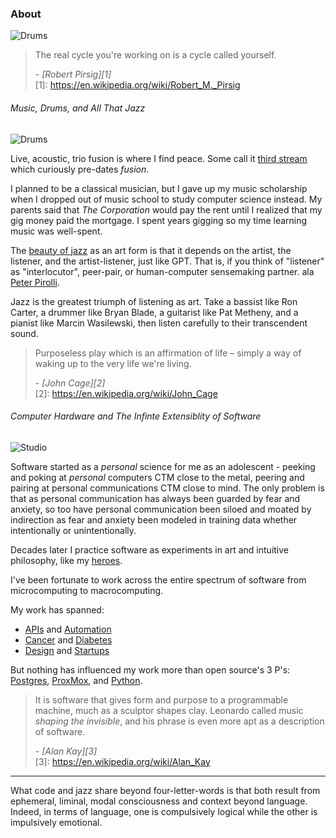 ### About


<img class="icon-headshot" src="/images/watson.jpg" alt="Drums" title="Drums"></img>

> The real cycle you're working on is a cycle called yourself. <footer>- <cite>[Robert Pirsig][1]</cite></footer> 
[1]: https://en.wikipedia.org/wiki/Robert_M._Pirsig

###### <a name="music"></a>Music, Drums, and All That Jazz
<img class="icon-headshot" src="/images/tama.jpg" alt="Drums" title="Drums"></img>

Live, acoustic, trio fusion is where I find peace. Some call it [third stream](https://en.wikipedia.org/wiki/Third_stream) which curiously pre-dates *fusion*. 

I planned to be a classical musician, but I gave up my music scholarship when I dropped out of music school to study computer
science instead. My parents said that *The Corporation* would pay the rent until I realized that my gig money paid the mortgage. I spent years gigging so my time learning music was well-spent.

The [beauty of jazz](https://thebaffler.com/salvos/jazz-is-freedom-grimstad) as an art form is that it depends on the artist, the listener, and the artist-listener, just like GPT. That is, if you think of "listener" as "interlocutor", peer-pair, or human-computer sensemaking partner. ala <a href="https://www.efsa.europa.eu/sites/default/files/event/180918-conference/presentations/20-3_07_Pirolli.pdf">Peter Pirolli</a>. 

Jazz is the greatest triumph of listening as art. 
Take a bassist like Ron Carter, a drummer like Bryan Blade, a guitarist like Pat Metheny, and a pianist like Marcin Wasilewski, then listen carefully to their transcendent sound. 

> Purposeless play which is an affirmation of life – 
simply a way of waking up to the very life we're living. <footer>- <cite>[John Cage][2]</cite></footer>
[2]: https://en.wikipedia.org/wiki/John_Cage 

###### <a name="software"></a>Computer Hardware and The Infinte Extensiblity of Software
<img class="icon-headshot" src="/images/computer.jpg" alt="Studio" title="Studio"></img> 

Software started as a *personal* science for me as an adolescent - peeking and poking at *personal* computers CTM close to the metal, peering and pairing at personal communications CTM close to mind. The only problem is that as personal communication has always been guarded by fear and anxiety, so too have personal communication been siloed and moated by indirection as fear and anxiety been modeled in training data whether intentionally or unintentionally. 

Decades later I practice software as experiments in art and intuitive philosophy, like my <a href="https://www.quantamagazine.org/computer-scientist-donald-knuth-cant-stop-telling-stories-20200416/">heroes</a>. 

I've been fortunate to work across the entire spectrum of software from microcomputing to macrocomputing. 

My work has spanned:

* [APIs](https://xmlrpc.sourceforge.net/documentation.pdf) and  [Automation](https://www.broadcom.com/products/mainframe/product-portfolio/automation-point)
* [Cancer](http://www.nomos.com/pdf/BN_MB_Corvus_MSF0003_R1_06142016.pdf) and [Diabetes](https://www.fastcompany.com/1279088/inside-maya-designs-innovation-boot-camps#:~:text=they%20craft%20glucose%20meters%20for%20diabetics) 
* [Design](https://www.fastcompany.com/1279088/inside-maya-designs-innovation-boot-camps) and [Startups](/cobind_retrospective.html) 

But nothing has influenced my work more than open source's 3 P's: <a href="https://en.wikipedia.org/wiki/Michael_Stonebraker">Postgres</a>, <a href="https://en.wikipedia.org/wiki/Proxmox_Virtual_Environment">ProxMox</a>, and <a href="https://en.wikipedia.org/wiki/Guido_van_Rossum">Python</a>.

> It is software that gives form and purpose to
a programmable machine, much as a sculptor shapes clay. Leonardo called music
*shaping the invisible*, and his phrase is even more apt as a description of
software. <footer>- <cite>[Alan Kay][3]</cite></footer>
[3]: https://en.wikipedia.org/wiki/Alan_Kay

___

What code and jazz share beyond four-letter-words is that both result from ephemeral, liminal, modal consciousness and context beyond language. Indeed, in terms of language, one is compulsively logical while the other is impulsively emotional. 
